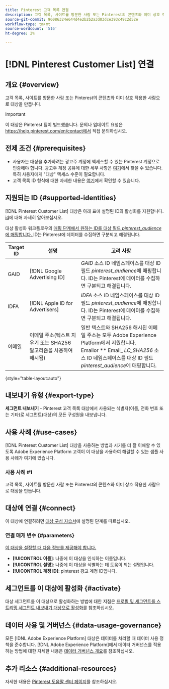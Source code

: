 ```yaml
---
title: Pinterest 고객 목록 연결
description: 고객 목록, 사이트를 방문한 사람 또는 Pinterest의 콘텐츠와 이미 상호 작용한 사람으로 대상을 만듭니다.
source-git-commit: 96086324e644d4e2b2b2a3d03dce393c49c2d52e
workflow-type: tm+mt
source-wordcount: '516'
ht-degree: 2%

---
```


# [!DNL Pinterest Customer List] 연결

## 개요 {#overview}

고객 목록, 사이트를 방문한 사람 또는 Pinterest의 콘텐츠와 이미 상호 작용한 사람으로 대상을 만듭니다.

>[!IMPORTANT]
>
>이 대상은 Pinterest 팀이 빌드했습니다. 문의나 업데이트 요청은 https://help.pinterest.com/en/contact에서 직접 문의하십시오.

## 전제 조건 {#prerequisites}

* 사용자는 대상을 추가하려는 광고주 계정에 액세스할 수 있는 Pinterest 계정으로 인증해야 합니다. 광고주 계정 공유에 대한 세부 사항은 [여기](https://help.pinterest.com/en/business/article/share-and-manage-access-to-your-ad-accounts)에서 찾을 수 있습니다. 특히 사용자에게 &quot;대상&quot; 액세스 수준이 필요합니다.
* 고객 목록 ID 형식에 대한 자세한 내용은 [여기](https://help.pinterest.com/en/business/article/audience-targeting)에서 확인할 수 있습니다.


## 지원되는 ID {#supported-identities}

[!DNL Pinterest Customer List] 대상은 아래 표에 설명된 ID의 활성화를 지원합니다. [id](https://experienceleague.adobe.com/docs/experience-platform/identity/namespaces.html?lang=en#getting-started)에 대해 자세히 알아보십시오.

대상 활성화 워크플로우의 [매핑 단계에서 원하는 ID를 대상 필드 *pinterest_audience*&#x200B;에 매핑합니다. ](/help/destinations/ui/activate-segment-streaming-destinations.md#mapping) ID는 Pinterest에 데이터를 수집하면 구분되고 해결됩니다.

| Target ID | 설명 | 고려 사항 |
|---|---|---|
| GAID | [!DNL Google Advertising ID] | *GAID* 소스 ID 네임스페이스를 대상 ID 필드 *pinterest_audience*&#x200B;에 매핑합니다. ID는 Pinterest에 데이터를 수집하면 구분되고 해결됩니다. |
| IDFA | [!DNL Apple ID for Advertisers] | *IDFA* 소스 ID 네임스페이스를 대상 ID 필드 *pinterest_audience*&#x200B;에 매핑합니다. ID는 Pinterest에 데이터를 수집하면 구분되고 해결됩니다. |
| 이메일 | 이메일 주소(텍스트 지우기 또는 SHA256 알고리즘을 사용하여 해시됨) | 일반 텍스트와 SHA256 해시된 이메일 주소는 모두 Adobe Experience Platform에서 지원합니다. <br> Emailor  ** Email_ *LC_SHA256* 소스 ID 네임스페이스를 대상 ID 필드  *pinterest_audience*&#x200B;에 매핑합니다. |

{style=&quot;table-layout:auto&quot;}

## 내보내기 유형 {#export-type}

**세그먼트 내보내기**  - Pinterest 고객 목록 대상에서 사용되는 식별자(이름, 전화 번호 또는 기타)로 세그먼트(대상)의 모든 구성원을 내보냅니다.

## 사용 사례 {#use-cases}

[!DNL Pinterest Customer List] 대상을 사용하는 방법과 시기를 더 잘 이해할 수 있도록 Adobe Experience Platform 고객이 이 대상을 사용하여 해결할 수 있는 샘플 사용 사례가 여기에 있습니다.


### 사용 사례 #1

고객 목록, 사이트를 방문한 사람 또는 Pinterest의 콘텐츠와 이미 상호 작용한 사람으로 대상을 만듭니다.

## 대상에 연결 {#connect}

이 대상에 연결하려면 [대상 구성 자습서](../../ui/connect-destination.md)에 설명된 단계를 따르십시오.



### 연결 매개 변수 {#parameters}

[이 대상을 설정할 때 다음 정보를 제공해야 합니다.](../../ui/connect-destination.md)

* **[!UICONTROL 이름]**: 나중에 이 대상을 인식하는 이름입니다.
* **[!UICONTROL 설명]**: 나중에 이 대상을 식별하는 데 도움이 되는 설명입니다.
* **[!UICONTROL 계정 ID]**: pinterest 광고 계정 ID입니다.

## 세그먼트를 이 대상에 활성화 {#activate}

대상 세그먼트를 이 대상으로 활성화하는 방법에 대한 지침은 [프로필 및 세그먼트를 스트리밍 세그먼트 내보내기 대상으로 활성화](/help/destinations/ui/activate-segment-streaming-destinations.md)를 참조하십시오.

## 데이터 사용 및 거버넌스 {#data-usage-governance}

모든 [!DNL Adobe Experience Platform] 대상은 데이터를 처리할 때 데이터 사용 정책을 준수합니다. [!DNL Adobe Experience Platform]에서 데이터 거버넌스를 적용하는 방법에 대한 자세한 내용은 [데이터 거버넌스 개요](https://experienceleague.adobe.com/docs/experience-platform/data-governance/home.html)를 참조하십시오.

## 추가 리소스 {#additional-resources}

자세한 내용은 [Pinterest 도움말 센터 페이지](https://help.pinterest.com/en/business/article/audience-targeting)를 참조하십시오.
